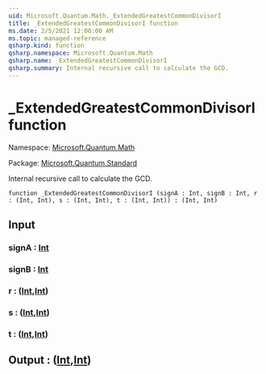 ```yaml
---
uid: Microsoft.Quantum.Math._ExtendedGreatestCommonDivisorI
title: _ExtendedGreatestCommonDivisorI function
ms.date: 2/5/2021 12:00:00 AM
ms.topic: managed-reference
qsharp.kind: function
qsharp.namespace: Microsoft.Quantum.Math
qsharp.name: _ExtendedGreatestCommonDivisorI
qsharp.summary: Internal recursive call to calculate the GCD.
---
```


# _ExtendedGreatestCommonDivisorI function

Namespace: [Microsoft.Quantum.Math](xref:Microsoft.Quantum.Math)

Package: [Microsoft.Quantum.Standard](https://nuget.org/packages/Microsoft.Quantum.Standard)


Internal recursive call to calculate the GCD.

```qsharp
function _ExtendedGreatestCommonDivisorI (signA : Int, signB : Int, r : (Int, Int), s : (Int, Int), t : (Int, Int)) : (Int, Int)
```


## Input

### signA : [Int](xref:microsoft.quantum.lang-ref.int)




### signB : [Int](xref:microsoft.quantum.lang-ref.int)




### r : ([Int](xref:microsoft.quantum.lang-ref.int),[Int](xref:microsoft.quantum.lang-ref.int))




### s : ([Int](xref:microsoft.quantum.lang-ref.int),[Int](xref:microsoft.quantum.lang-ref.int))




### t : ([Int](xref:microsoft.quantum.lang-ref.int),[Int](xref:microsoft.quantum.lang-ref.int))





## Output : ([Int](xref:microsoft.quantum.lang-ref.int),[Int](xref:microsoft.quantum.lang-ref.int))

